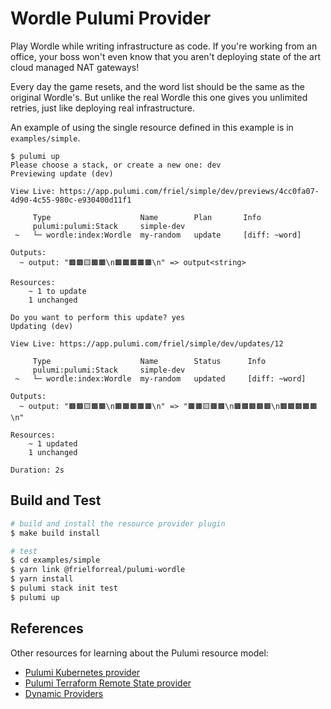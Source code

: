 # Wordle Pulumi Provider

Play Wordle while writing infrastructure as code. If you're working from an office, your boss won't
even know that you aren't deploying state of the art cloud managed NAT gateways!

Every day the game resets, and the word list should be the same as the original Wordle's. But unlike
the real Wordle this one gives you unlimited retries, just like deploying real infrastructure.

An example of using the single resource defined in this example is in `examples/simple`.

```
$ pulumi up
Please choose a stack, or create a new one: dev
Previewing update (dev)

View Live: https://app.pulumi.com/friel/simple/dev/previews/4cc0fa07-4d90-4c55-980c-e930400d11f1

     Type                    Name        Plan       Info
     pulumi:pulumi:Stack     simple-dev
 ~   └─ wordle:index:Wordle  my-random   update     [diff: ~word]

Outputs:
  ~ output: "🟫🟫🟨🟫🟫\n🟫🟫🟫🟫🟫\n" => output<string>

Resources:
    ~ 1 to update
    1 unchanged

Do you want to perform this update? yes
Updating (dev)

View Live: https://app.pulumi.com/friel/simple/dev/updates/12

     Type                    Name        Status      Info
     pulumi:pulumi:Stack     simple-dev
 ~   └─ wordle:index:Wordle  my-random   updated     [diff: ~word]

Outputs:
  ~ output: "🟫🟫🟨🟫🟫\n🟫🟫🟫🟫🟫\n" => "🟫🟫🟨🟫🟫\n🟫🟫🟫🟫🟫\n🟫🟫🟫🟫🟫\n"

Resources:
    ~ 1 updated
    1 unchanged

Duration: 2s
```

## Build and Test

```bash
# build and install the resource provider plugin
$ make build install

# test
$ cd examples/simple
$ yarn link @frielforreal/pulumi-wordle
$ yarn install
$ pulumi stack init test
$ pulumi up
```

## References

Other resources for learning about the Pulumi resource model:
* [Pulumi Kubernetes provider](https://github.com/pulumi/pulumi-kubernetes/blob/master/provider/pkg/provider/provider.go)
* [Pulumi Terraform Remote State provider](https://github.com/pulumi/pulumi-terraform/blob/master/provider/cmd/pulumi-resource-terraform/provider.go)
* [Dynamic Providers](https://www.pulumi.com/docs/intro/concepts/programming-model/#dynamicproviders)
